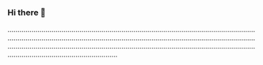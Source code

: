 ### Hi there 👋

...........................................................................................................................................................................................................................................................................................................................................................................................................................................